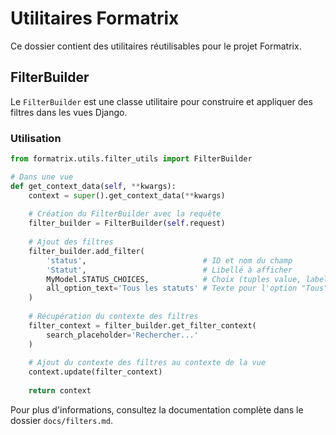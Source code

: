 # Utilitaires Formatrix

Ce dossier contient des utilitaires réutilisables pour le projet Formatrix.

## FilterBuilder

Le `FilterBuilder` est une classe utilitaire pour construire et appliquer des filtres dans les vues Django.

### Utilisation

```python
from formatrix.utils.filter_utils import FilterBuilder

# Dans une vue
def get_context_data(self, **kwargs):
    context = super().get_context_data(**kwargs)
    
    # Création du FilterBuilder avec la requête
    filter_builder = FilterBuilder(self.request)
    
    # Ajout des filtres
    filter_builder.add_filter(
        'status',                          # ID et nom du champ
        'Statut',                          # Libellé à afficher
        MyModel.STATUS_CHOICES,            # Choix (tuples value, label)
        all_option_text='Tous les statuts' # Texte pour l'option "Tous"
    )
    
    # Récupération du contexte des filtres
    filter_context = filter_builder.get_filter_context(
        search_placeholder='Rechercher...'
    )
    
    # Ajout du contexte des filtres au contexte de la vue
    context.update(filter_context)
    
    return context
```

Pour plus d'informations, consultez la documentation complète dans le dossier `docs/filters.md`.
